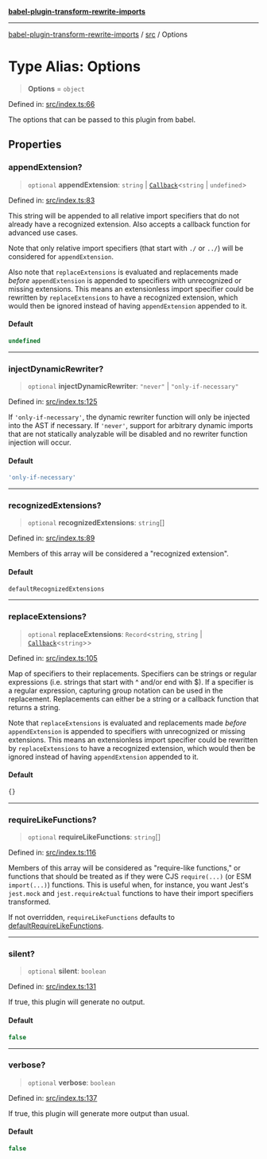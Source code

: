 [**babel-plugin-transform-rewrite-imports**](../../README.md)

***

[babel-plugin-transform-rewrite-imports](../../README.md) / [src](../README.md) / Options

# Type Alias: Options

> **Options** = `object`

Defined in: [src/index.ts:66](https://github.com/Xunnamius/babel-plugin-transform-rewrite-imports/blob/457e072ce7310b4a930c6a9b79d7ebab69545419/src/index.ts#L66)

The options that can be passed to this plugin from babel.

## Properties

### appendExtension?

> `optional` **appendExtension**: `string` \| [`Callback`](Callback.md)\<`string` \| `undefined`\>

Defined in: [src/index.ts:83](https://github.com/Xunnamius/babel-plugin-transform-rewrite-imports/blob/457e072ce7310b4a930c6a9b79d7ebab69545419/src/index.ts#L83)

This string will be appended to all relative import specifiers that do not
already have a recognized extension. Also accepts a callback function for
advanced use cases.

Note that only relative import specifiers (that start with `./` or `../`)
will be considered for `appendExtension`.

Also note that `replaceExtensions` is evaluated and replacements made
_before_ `appendExtension` is appended to specifiers with unrecognized or
missing extensions. This means an extensionless import specifier could be
rewritten by `replaceExtensions` to have a recognized extension, which
would then be ignored instead of having `appendExtension` appended to it.

#### Default

```ts
undefined
```

***

### injectDynamicRewriter?

> `optional` **injectDynamicRewriter**: `"never"` \| `"only-if-necessary"`

Defined in: [src/index.ts:125](https://github.com/Xunnamius/babel-plugin-transform-rewrite-imports/blob/457e072ce7310b4a930c6a9b79d7ebab69545419/src/index.ts#L125)

If `'only-if-necessary'`, the dynamic rewriter function will only be
injected into the AST if necessary. If `'never'`, support for arbitrary
dynamic imports that are not statically analyzable will be disabled and no
rewriter function injection will occur.

#### Default

```ts
'only-if-necessary'
```

***

### recognizedExtensions?

> `optional` **recognizedExtensions**: `string`[]

Defined in: [src/index.ts:89](https://github.com/Xunnamius/babel-plugin-transform-rewrite-imports/blob/457e072ce7310b4a930c6a9b79d7ebab69545419/src/index.ts#L89)

Members of this array will be considered a "recognized extension".

#### Default

```ts
defaultRecognizedExtensions
```

***

### replaceExtensions?

> `optional` **replaceExtensions**: `Record`\<`string`, `string` \| [`Callback`](Callback.md)\<`string`\>\>

Defined in: [src/index.ts:105](https://github.com/Xunnamius/babel-plugin-transform-rewrite-imports/blob/457e072ce7310b4a930c6a9b79d7ebab69545419/src/index.ts#L105)

Map of specifiers to their replacements. Specifiers can be strings or
regular expressions (i.e. strings that start with ^ and/or end with $). If
a specifier is a regular expression, capturing group notation can be used
in the replacement. Replacements can either be a string or a callback
function that returns a string.

Note that `replaceExtensions` is evaluated and replacements made _before_
`appendExtension` is appended to specifiers with unrecognized or missing
extensions. This means an extensionless import specifier could be rewritten
by `replaceExtensions` to have a recognized extension, which would then be
ignored instead of having `appendExtension` appended to it.

#### Default

```ts
{}
```

***

### requireLikeFunctions?

> `optional` **requireLikeFunctions**: `string`[]

Defined in: [src/index.ts:116](https://github.com/Xunnamius/babel-plugin-transform-rewrite-imports/blob/457e072ce7310b4a930c6a9b79d7ebab69545419/src/index.ts#L116)

Members of this array will be considered as "require-like functions," or
functions that should be treated as if they were CJS `require(...)` (or ESM
`import(...)`) functions. This is useful when, for instance, you want
Jest's `jest.mock` and `jest.requireActual` functions to have their import
specifiers transformed.

If not overridden, `requireLikeFunctions` defaults to
[defaultRequireLikeFunctions](../variables/defaultRequireLikeFunctions.md).

***

### silent?

> `optional` **silent**: `boolean`

Defined in: [src/index.ts:131](https://github.com/Xunnamius/babel-plugin-transform-rewrite-imports/blob/457e072ce7310b4a930c6a9b79d7ebab69545419/src/index.ts#L131)

If true, this plugin will generate no output.

#### Default

```ts
false
```

***

### verbose?

> `optional` **verbose**: `boolean`

Defined in: [src/index.ts:137](https://github.com/Xunnamius/babel-plugin-transform-rewrite-imports/blob/457e072ce7310b4a930c6a9b79d7ebab69545419/src/index.ts#L137)

If true, this plugin will generate more output than usual.

#### Default

```ts
false
```
